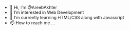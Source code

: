 - 👋 Hi, I’m @AreebAkhter
- 👀 I’m interested in Web Development
- 🌱 I’m currently learning HTML/CSS along with Javascript
- 📫 How to reach me ...

<!---
AreebAkhter/AreebAkhter is a ✨ special ✨ repository because its `README.md` (this file) appears on your GitHub profile.
You can click the Preview link to take a look at your changes.
--->
